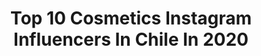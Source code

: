 ---
title: Top 10 Cosmetics Instagram Influencers In Chile In 2020
description: >-
  Find top cosmetics Instagram influencers in Chile in 2020. Most popular hashtags: #makeup #makeuptutorial #urbandecaychile #nyxcosmeticschile.
platform: Instagram
profiles:
  - username: "morenauno"
    fullname: >-
      Ale H Ramírez 🧜🏽‍♀️
    location: "Chile"
    followers: 26266
    engagement: 1325
    commentsToLikes: 0.020091
    avatar: "https://scontent-lht6-1.cdninstagram.com/v/t51.2885-19/s320x320/90395576_252314569129415_1650436510287134720_n.jpg?_nc_ht=scontent-lht6-1.cdninstagram.com&_nc_ohc=DdjBfGqfkJEAX-drcZR&oh=429974fa8672e86e4d3b4949f10a5957&oe=5EB9D22E"
    verified: false
    hashtags: "#sneakers, #beautybloggers, #makeupmafia, #makeuplooks"
  - username: "pabloespinov"
    fullname: >-
      PΔBLO ΣSPINO
    location: "Chile"
    followers: 8075
    engagement: 398
    commentsToLikes: 0.051244
    avatar: "https://scontent-ams4-1.cdninstagram.com/v/t51.2885-19/s320x320/89341877_502546823756934_5969483334273728512_n.jpg?_nc_ht=scontent-ams4-1.cdninstagram.com&_nc_ohc=HYTX4WBKKh8AX8zuYTn&oh=3f2bff0e94c983b70ded6bdd731fc5e6&oe=5EBAC9C4"
    verified: false
    hashtags: "#conejotattoo, #goattattoo, #hearttattoo, #neotraditionaltattoo"
  - username: "la.ffrann"
    fullname: >-
      𝕗𝕗𝕣𝕒𝕟𝕟𝕟𝕔 ★
    location: "Chile"
    followers: 7905
    engagement: 1662
    commentsToLikes: 0.042193
    avatar: "https://scontent-ssn1-1.cdninstagram.com/v/t51.2885-19/s320x320/91495278_524567318201245_5874114689272643584_n.jpg?_nc_ht=scontent-ssn1-1.cdninstagram.com&_nc_ohc=Df_aRSKOIJsAX9cSf-I&oh=4f09afa6dee7339f269d1bc19e062c2f&oe=5EB29CC2"
    verified: false
    hashtags: "#instamakeup, #tacorto, #bhcosmetics, #rudecosmetic"
  - username: "manriquez_benja"
    fullname: >-
      𝕭𝖊𝖓𝖏𝖆𝖒𝖎𝖓 𝕸𝖆𝖓𝖗𝖎𝖖𝖚𝖊𝖟 𝕮𝖔𝖗𝖙𝖊𝖘 🗡🇨🇱
    location: "Chile"
    followers: 6625
    engagement: 2291
    commentsToLikes: 0.136256
    avatar: "https://scontent-gmp1-1.cdninstagram.com/v/t51.2885-19/s320x320/64634495_468869813889022_3816968527223455744_n.jpg?_nc_ht=scontent-gmp1-1.cdninstagram.com&_nc_ohc=Ua6PZ7A5wkIAX-nQ4SH&oh=ceb5fd177a7d79f5b49f88501ad7ac26&oe=5EA1B55A"
    verified: false
    hashtags: "#jamescharles, #tutorial, #liner, #mac"
  - username: "luxhira"
    fullname: >-
      𝑳𝒖𝒊𝒔𝒂 𝑽𝒂𝒍𝒆𝒏𝒄𝒊𝒂
    location: "Chile"
    followers: 3127
    engagement: 1475
    commentsToLikes: 0.147538
    avatar: "https://scontent-ams4-1.cdninstagram.com/v/t51.2885-19/s320x320/80457765_538333473422163_712135530778722304_n.jpg?_nc_ht=scontent-ams4-1.cdninstagram.com&_nc_ohc=nCykyTx4WcwAX-rkUrE&oh=cd62a70c746b988e19709243b588c95a&oe=5EA64665"
    verified: false
    hashtags: "#strom, #makeuplooks, #essencecosmetics, #wetnwild"
  - username: "palo.larrain"
    fullname: >-
      𝑷𝒂𝒍𝒐𝒎𝒂 𝒍𝒂𝒓𝒓𝒂í𝒏 🌱
    location: "Chile"
    followers: 29129
    engagement: 981
    commentsToLikes: 0.023090
    avatar: "https://scontent-lhr8-1.cdninstagram.com/v/t51.2885-19/s320x320/90344126_643999933086575_1419770232183980032_n.jpg?_nc_ht=scontent-lhr8-1.cdninstagram.com&_nc_ohc=-asz180vWLoAX9hsKkw&oh=9a6e51c994462ead1c4d424387f34329&oe=5EBBBBD6"
    verified: false
    hashtags: "#lacuarentenaespaconocernenas, #mujeresarriba, #quedateentucasadeveraneo"
  - username: "pascalealvo_makeup"
    fullname: >-
      Pascale Alvo Makeup
    location: "Chile"
    followers: 19246
    engagement: 331
    commentsToLikes: 0.151667
    avatar: "https://scontent-lhr8-1.cdninstagram.com/v/t51.2885-19/s320x320/50165325_540477563100714_2820547771092697088_n.jpg?_nc_ht=scontent-lhr8-1.cdninstagram.com&_nc_ohc=q4LP-m238mkAX9xMa3D&oh=dfa1e09e61289446569acf893c6ad0f2&oe=5EBA875E"
    verified: false
    hashtags: "#maquillaje, #inbeautmag, #nyxcosmeticschile, #maccosmeticschile"
  - username: "valentinadavilamua"
    fullname: >-
      Valentina Dávila
    location: "Chile"
    followers: 504762
    engagement: 346
    commentsToLikes: 0.008957
    avatar: "https://scontent-ams4-1.cdninstagram.com/v/t51.2885-19/s320x320/92380283_271502490511066_470236998368493568_n.jpg?_nc_ht=scontent-ams4-1.cdninstagram.com&_nc_ohc=W_Mj7GtrBJwAX_eR-Py&oh=10f302ad122cd354e87ff255ab794e35&oe=5EBAC0F5"
    verified: true
    hashtags: "#durex, #creadoconadidas, #niunamenos, #8m"
  - username: "queandaibonita"
    fullname: >-
      ELENA ♥ Cruelty Free Blogger
    location: "Chile"
    followers: 37255
    engagement: 584
    commentsToLikes: 0.062786
    avatar: "https://scontent-lhr8-1.cdninstagram.com/v/t51.2885-19/s320x320/83441819_185937965845346_8832842390185181184_n.jpg?_nc_ht=scontent-lhr8-1.cdninstagram.com&_nc_ohc=_ZwTidZfnSgAX-vjpvE&oh=562cc84ad0a2fb400ccacf49abee8653&oe=5EBA6B79"
    verified: false
    hashtags: "#theoildrops, #maquillajecrueltyfree, #urbandecayespa, #heterochromia"
  - username: "eluniverso.defran"
    fullname: >-
      ☆ FRAN ☆
    location: "Chile"
    followers: 40912
    engagement: 860
    commentsToLikes: 0.021453
    avatar: "https://scontent-lga3-1.cdninstagram.com/v/t51.2885-19/s320x320/84632461_694386211098716_8549759274639687680_n.jpg?_nc_ht=scontent-lga3-1.cdninstagram.com&_nc_ohc=nX7c3xGZdQQAX_-N9G2&oh=9b058d4cd09bfe3301bcba8762254262&oe=5EBB7250"
    verified: false
    hashtags: "#summermakeup, #funday, #maquillajefacil, #santa"
---